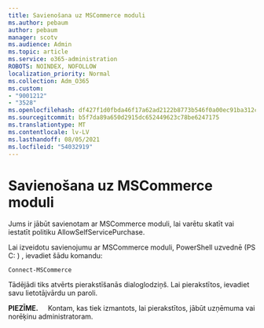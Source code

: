 ```yaml
---
title: Savienošana uz MSCommerce moduli
ms.author: pebaum
author: pebaum
manager: scotv
ms.audience: Admin
ms.topic: article
ms.service: o365-administration
ROBOTS: NOINDEX, NOFOLLOW
localization_priority: Normal
ms.collection: Adm_O365
ms.custom:
- "9001212"
- "3528"
ms.openlocfilehash: df427f1d0fbda46f17a62ad2122b8773b546f0a00ec91ba312c609e4a670870f
ms.sourcegitcommit: b5f7da89a650d2915dc652449623c78be6247175
ms.translationtype: MT
ms.contentlocale: lv-LV
ms.lasthandoff: 08/05/2021
ms.locfileid: "54032919"
---
```

# <a name="connect-to-the-mscommerce-module"></a>Savienošana uz MSCommerce moduli

Jums ir jābūt savienotam ar MSCommerce moduli, lai varētu skatīt vai iestatīt politiku AllowSelfServicePurchase.  

Lai izveidotu savienojumu ar MSCommerce moduli, PowerShell uzvednē (PS C: \) , ievadiet šādu komandu:

`Connect-MSCommerce`

Tādējādi tiks atvērts pierakstīšanās dialoglodziņš. Lai pierakstītos, ievadiet savu lietotājvārdu un paroli.

**PIEZĪME.** &nbsp; &nbsp; Kontam, kas tiek izmantots, lai pierakstītos, jābūt uzņēmuma vai norēķinu administratoram.
